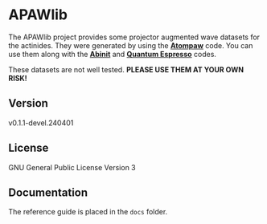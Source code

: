 # APAWlib

The APAWlib project provides some projector augmented wave datasets for the actinides. They were generated by using the [**Atompaw**](http://users.wfu.edu/natalie/papers/pwpaw/man.html) code. You can use them along with the [**Abinit**](https://www.abinit.org) and [**Quantum Espresso**](http://www.quantum-espresso.org) codes.

These datasets are not well tested. **PLEASE USE THEM AT YOUR OWN RISK!**

## Version

v0.1.1-devel.240401

## License

GNU General Public License Version 3

## Documentation

The reference guide is placed in the `docs` folder.
